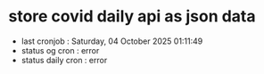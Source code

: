 # store covid daily api as json data

- last cronjob : Saturday, 04 October 2025 01:11:49
- status og cron : error
- status daily cron : error
      
      